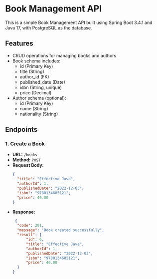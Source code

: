 # Book Management API

This is a simple Book Management API built using Spring Boot 3.4.1 and Java 17, with PostgreSQL as the database.

## Features

- CRUD operations for managing books and authors
- Book schema includes:
  - id (Primary Key)
  - title (String)
  - author_id (FK)
  - published_date (Date)
  - isbn (String, unique)
  - price (Decimal)
- Author schema (optional):
  - id (Primary Key)
  - name (String)
  - nationality (String)
  
## Endpoints

### 1. Create a Book

- **URL:** `/books`
- **Method:** `POST`
- **Request Body:**
  ```json
  {
    "title": "Effective Java",
    "authorId": 1,
    "publishedDate": "2022-12-03",
    "isbn": "9780134685121",
    "price": 40.00
  }
- **Response:**
  ```json
   {
    "code": 201,
    "message": "Book created successfully",
    "result": {
        "id": 6,
        "title": "Effective Java",
        "authorId": 1,
        "publishedDate": "2022-12-03",
        "isbn": "9780134685121",
        "price": 40.00
    }
  }
